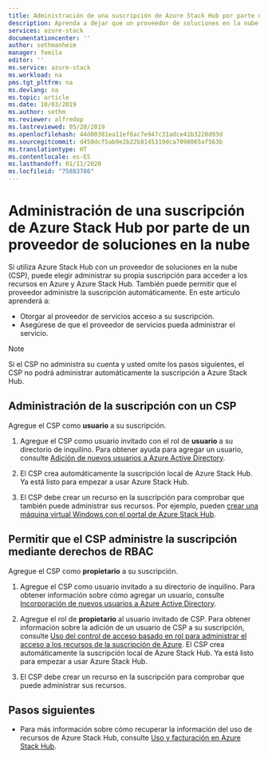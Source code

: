 ```yaml
---
title: Administración de una suscripción de Azure Stack Hub por parte de un proveedor de soluciones en la nube | Microsoft Docs
description: Aprenda a dejar que un proveedor de soluciones en la nube (CSP) administre una suscripción de Azure Stack Hub.
services: azure-stack
documentationcenter: ''
author: sethmanheim
manager: femila
editor: ''
ms.service: azure-stack
ms.workload: na
pms.tgt_pltfrm: na
ms.devlang: na
ms.topic: article
ms.date: 10/03/2019
ms.author: sethm
ms.reviewer: alfredop
ms.lastreviewed: 05/20/2019
ms.openlocfilehash: 44d00381ea11ef6ac7e947c31adce41b3228d93d
ms.sourcegitcommit: d450dcf5ab9e2b22b8145319dca7098065af563b
ms.translationtype: HT
ms.contentlocale: es-ES
ms.lasthandoff: 01/11/2020
ms.locfileid: "75883786"
---
```

# <a name="let-your-cloud-solution-provider-manage-your-azure-stack-hub-subscription"></a>Administración de una suscripción de Azure Stack Hub por parte de un proveedor de soluciones en la nube

Si utiliza Azure Stack Hub con un proveedor de soluciones en la nube (CSP), puede elegir administrar su propia suscripción para acceder a los recursos en Azure y Azure Stack Hub. También puede permitir que el proveedor administre la suscripción automáticamente. En este artículo aprenderá a:

* Otorgar al proveedor de servicios acceso a su suscripción.
* Asegúrese de que el proveedor de servicios pueda administrar el servicio.

> [!NOTE]
> Si el CSP no administra su cuenta y usted omite los pasos siguientes, el CSP no podrá administrar automáticamente la suscripción a Azure Stack Hub.

## <a name="manage-your-subscription-with-a-csp"></a>Administración de la suscripción con un CSP

Agregue el CSP como **usuario** a su suscripción.

1. Agregue el CSP como usuario invitado con el rol de **usuario** a su directorio de inquilino. Para obtener ayuda para agregar un usuario, consulte [Adición de nuevos usuarios a Azure Active Directory](/azure/active-directory/add-users-azure-active-directory).

2. El CSP crea automáticamente la suscripción local de Azure Stack Hub. Ya está listo para empezar a usar Azure Stack Hub.

3. El CSP debe crear un recurso en la suscripción para comprobar que también puede administrar sus recursos. Por ejemplo, pueden [crear una máquina virtual Windows con el portal de Azure Stack Hub](azure-stack-quick-windows-portal.md).

## <a name="let-the-csp-manage-your-subscription-using-rbac-rights"></a>Permitir que el CSP administre la suscripción mediante derechos de RBAC

Agregue el CSP como **propietario** a su suscripción.

1. Agregue el CSP como usuario invitado a su directorio de inquilino. Para obtener información sobre cómo agregar un usuario, consulte [Incorporación de nuevos usuarios a Azure Active Directory](/azure/active-directory/add-users-azure-active-directory).

2. Agregue el rol de **propietario** al usuario invitado de CSP. Para obtener información sobre la adición de un usuario de CSP a su suscripción, consulte [Uso del control de acceso basado en rol para administrar el acceso a los recursos de la suscripción de Azure](/azure/role-based-access-control/role-assignments-portal). El CSP crea automáticamente la suscripción local de Azure Stack Hub. Ya está listo para empezar a usar Azure Stack Hub.
3. El CSP debe crear un recurso en la suscripción para comprobar que puede administrar sus recursos.

## <a name="next-steps"></a>Pasos siguientes

* Para más información sobre cómo recuperar la información del uso de recursos de Azure Stack Hub, consulte [Uso y facturación en Azure Stack Hub](../operator/azure-stack-billing-and-chargeback.md).
